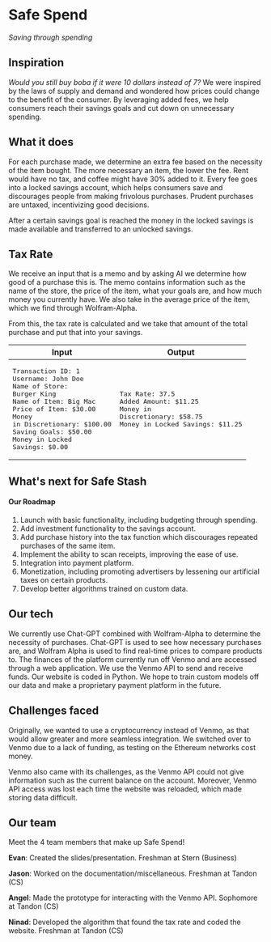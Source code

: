 # Safe Spend 
_Saving through spending_

## Inspiration

_Would you still buy boba if it were 10 dollars instead of 7?_ We were inspired by the laws of supply and demand and wondered how prices could change to the benefit of the consumer. By leveraging added fees, we help consumers reach their savings goals and cut down on unnecessary spending.

## What it does
For each purchase made, we determine an extra fee based on the necessity of the item bought. The more necessary an item, the lower the fee. Rent would have no tax, and coffee might have 30% added to it. Every fee goes into a locked savings account, which helps consumers save and discourages people from making frivolous purchases. Prudent purchases are untaxed, incentivizing good decisions. 

After a certain savings goal is reached the money in the locked savings is made available and transferred to an unlocked savings. 

## Tax Rate 

We receive an input that is a memo and by asking AI we determine how good of a purchase this is. The memo contains information such as the name of the store, the price of the item, what your goals are, and how much money you currently have. We also take in the average price of the item, which we find through Wolfram-Alpha.

From this, the tax rate is calculated and we take that amount of the total purchase and put that into your savings.


| Input | Output                 |
|------|--------------------------------|
|<pre>Transaction ID:                 1<br>Username:                John Doe<br>Name of Store:        Burger King<br>Name of Item:             Big Mac <br>Price of Item:             \$30.00 <br>Money in Discretionary:   \$100.00<br>Saving Goals:              \$50.00 <br>Money in Locked Savings:    \$0.00 </pre> | <pre>Tax Rate:                    37.5<br>Added Amount:              \$11.25<br>Money in Discretionary:    \$58.75<br>Money in Locked Savings:   \$11.25</pre>|


## What's next for Safe Stash

#### Our Roadmap
1. Launch with basic functionality, including budgeting through spending. 
2. Add investment functionality to the savings account.
3. Add purchase history into the tax function which discourages repeated purchases of the same item.
4. Implement the ability to scan receipts, improving the ease of use.
5. Integration into payment platform.
6. Monetization, including promoting advertisers by lessening our artificial taxes on certain products.
7. Develop better algorithms trained on custom data.

## Our tech
We currently use Chat-GPT combined with Wolfram-Alpha to determine the necessity of purchases. Chat-GPT is used to see how necessary purchases are, and Wolfram Alpha is used to find real-time prices to compare products to. The finances of the platform currently run off Venmo and are accessed through a web application. We use the Venmo API to send and receive funds. Our website is coded in Python. We hope to train custom models off our data and make a proprietary payment platform in the future. 

## Challenges faced
Originally, we wanted to use a cryptocurrency instead of Venmo, as that would allow greater and more seamless integration. We switched over to Venmo due to a lack of funding, as testing on the Ethereum networks cost money. 

Venmo also came with its challenges, as the Venmo API could not give information such as the current balance on the account. Moreover, Venmo API access was lost each time the website was reloaded, which made storing data difficult.

## Our team
Meet the 4 team members that make up Safe Spend!

**Evan**: Created the slides/presentation. Freshman at Stern (Business)

**Jason**: Worked on the documentation/miscellaneous. Freshman at Tandon (CS)

**Angel**: Made the prototype for interacting with the Venmo API. Sophomore at Tandon (CS)

**Ninad**: Developed the algorithm that found the tax rate and coded the website. Freshman at Tandon (CS)

